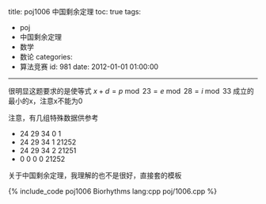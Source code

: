 title: poj1006 中国剩余定理
toc: true
tags:
  - poj
  - 中国剩余定理
  - 数学
  - 数论
categories:
  - 算法竞赛
id: 981
date: 2012-01-01 01:00:00
---

很明显这题要求的是使等式 $x + d = p \bmod 23 = e \bmod 28 = i \bmod 33$ 成立的最小的x，注意x不能为0

注意，有几组特殊数据供参考
 - 24 29 34 0 1
 - 24 29 34 1 21252
 - 24 29 34 2 21251
 - 0 0  0  0 21252

关于中国剩余定理，我理解的也不是很好，直接套的模板

{% include_code poj1006 Biorhythms lang:cpp poj/1006.cpp %}